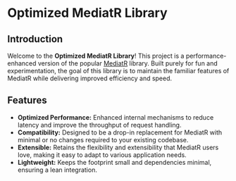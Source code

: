 # Optimized MediatR Library

## Introduction

Welcome to the **Optimized MediatR Library**! This project is a performance-enhanced version of the popular [MediatR](https://github.com/jbogard/MediatR) library. Built purely for fun and experimentation, the goal of this library is to maintain the familiar features of MediatR while delivering improved efficiency and speed.

## Features

- **Optimized Performance:** Enhanced internal mechanisms to reduce latency and improve the throughput of request handling.
- **Compatibility:** Designed to be a drop-in replacement for MediatR with minimal or no changes required to your existing codebase.
- **Extensible:** Retains the flexibility and extensibility that MediatR users love, making it easy to adapt to various application needs.
- **Lightweight:** Keeps the footprint small and dependencies minimal, ensuring a lean integration.
